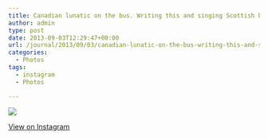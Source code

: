 ```yaml
---
title: Canadian lunatic on the bus. Writing this and singing Scottish battle songs
author: admin
type: post
date: 2013-09-03T12:29:47+00:00
url: /journal/2013/09/03/canadian-lunatic-on-the-bus-writing-this-and-singing-scottish-battle-songs/
categories:
  - Photos
tags:
  - instagram
  - Photos

---
```

<img src="http://lobban.org/wordpress//HLIC/7c598e6f652d250fb1ff537cf7c2b8a0.jpg" class="instagram-image" />

<p class="view-instagram">
  <a href="http://instagram.com/p/dzCazyqluS/">View on Instagram</a>
</p>